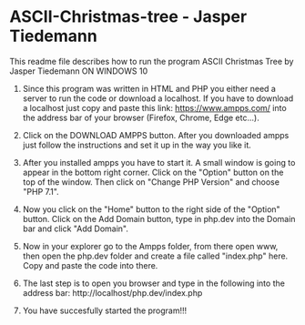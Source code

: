 # ASCII-Christmas-tree - Jasper Tiedemann

This readme file describes how to run the program ASCII Christmas Tree by Jasper Tiedemann ON WINDOWS 10

1. Since this program was written in HTML and PHP you either need a server to run the code or download a localhost. 
   If you have to download a localhost just copy and paste this link: https://www.ampps.com/ into the address bar of your browser (Firefox, Chrome, Edge etc...).

2. Click on the DOWNLOAD AMPPS button. After you downloaded ampps just follow the instructions and set it up in the way you like it.

3. After you installed ampps you have to start it. A small window is going to appear in the bottom right corner. Click on the "Option" button on the top of the window. Then click on "Change PHP Version" and choose "PHP 7.1".

4. Now you click on the "Home" button to the right side of the "Option" button. Click on the Add Domain button, type in php.dev into the Domain bar and click "Add Domain".

5. Now in your explorer go to the Ampps folder, from there open www, then open the php.dev folder and create a file called "index.php" here. Copy and paste the code into there.

6. The last step is to open you browser and type in the following into the address bar: http://localhost/php.dev/index.php

7. You have succesfully started the program!!!

